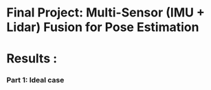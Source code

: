 
# Final Project: Multi-Sensor (IMU + Lidar) Fusion for Pose Estimation

# Results :
  ### Part 1: Ideal case
  

